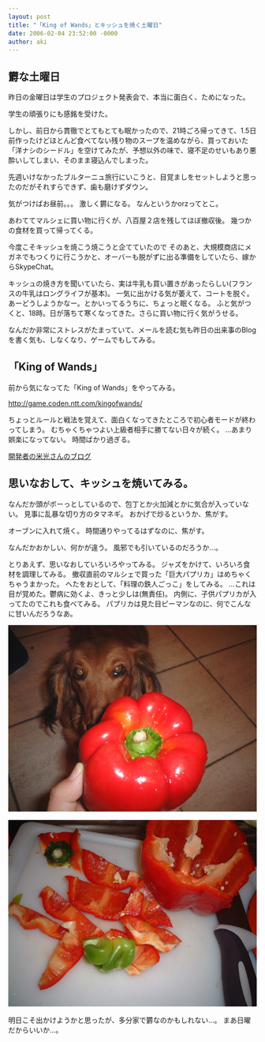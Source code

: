 ```yaml
---
layout: post
title: "「King of Wands」とキッシュを焼く土曜日"
date: 2006-02-04 23:52:00 -0000
author: aki
---
```


## 欝な土曜日

昨日の金曜日は学生のプロジェクト発表会で、本当に面白く、ためになった。

学生の頑張りにも感銘を受けた。

しかし、前日から貫徹でとてもとても眠かったので、21時ごろ帰ってきて、1.5日前作ったけどほとんど食べてない残り物のスープを温めながら、買っておいた「洋ナシのシードル」を空けてみたが、予想以外の味で、寝不足のせいもあり悪酔いしてしまい、そのまま寝込んでしまった。

先週いけなかったブルターニュ旅行にいこうと、目覚ましをセットしようと思ったのだがそれすらできず、歯も磨けずダウン。

気がつけばお昼前。。。
激しく欝になる。
なんというかorzってとこ。


あわててマルシェに買い物に行くが、八百屋２店を残してほぼ撤収後。
幾つかの食材を買って帰ってくる。

今度こそキッシュを焼こう焼こうと企てていたので
そのあと、大規模商店にメガネでもつくりに行こうかと、オーバーも脱がずに出る準備をしていたら、嫁からSkypeChat。

キッシュの焼き方を聞いていたら、実は牛乳も買い置きがあったらしい(フランスの牛乳はロングライフが基本)。
一気に出かける気が萎えて、コートを脱ぐ。
あーどうしようかなー。とかいってるうちに、ちょっと眠くなる。
ふと気がつくと、18時。日が落ちて寒くなってきた。さらに買い物に行く気がうせる。

なんだか非常にストレスがたまっていて、メールを読む気も昨日の出来事のBlogを書く気も、しなくなり、ゲームでもしてみる。

## 「King of Wands」

前から気になってた「King of Wands」をやってみる。

http://game.coden.ntt.com/kingofwands/

ちょっとルールと戦法を覚えて、面白くなってきたところで初心者モードが終わってしまう。
むちゃくちゃつよい上級者相手に勝てない日々が続く。
…あまり娯楽になってない。
時間ばかり過ぎる。

[開発者の米光さんのブログ](http://blog.lv99.com/?eid=263233)

## 思いなおして、キッシュを焼いてみる。

なんだか頭がボーっとしているので、包丁とか火加減とかに気合が入っていない。
見事に乱暴な切り方のタマネギ。
おかげで炒るというか、焦がす。

オーブンに入れて焼く。
時間通りやってるはずなのに、焦がす。

なんだかおかしい、何かが違う。
風邪でも引いているのだろうか…。

とりあえず、思いなおしていろいろやってみる。
ジャズをかけて、いろいろ食材を調理してみる。
撤収直前のマルシェで買った「巨大パプリカ」はめちゃくちゃうまかった。
へたをおとして、「料理の鉄人ごっこ」をしてみる。
…これは目が覚めた。鬱病に効くよ、きっと少しは(無責任)。
内側に、子供パプリカが入ってたのでこれも食べてみる。
パプリカは見た目ピーマンなのに、何でこんなに甘いんだろうなあ。

![pap.jpg](/assets/2006/pap.jpg)

![pap2.jpg](/assets/2006/pap2.jpg)


明日こそ出かけようかと思ったが、多分家で欝なのかもしれない…。
まあ日曜だからいいか…。
